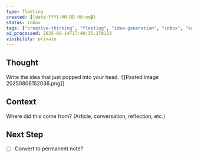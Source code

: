 ```yaml
---
type: fleeting
created: {{date:YYYY-MM-DD HH:mm}}
status: inbox
tags: ["creative-thinking", "fleeting", "idea-generation", "inbox", "knowledge-graphing", "mental-mapping", "note-taking", "personal-knowledge-management"]
ai_processed: 2025-08-14T17:40:35.178129
visibility: private
---
```

<!--
NOTE: This file uses a static date for validation. For new notes, use:
created: 2025-08-06 15:20
-->

## Thought  
Write the idea that just popped into your head.
![[Pasted image 20250806152036.png]]
## Context  
Where did this come from? (Article, conversation, reflection, etc.)

## Next Step  
- [ ] Convert to permanent note?
